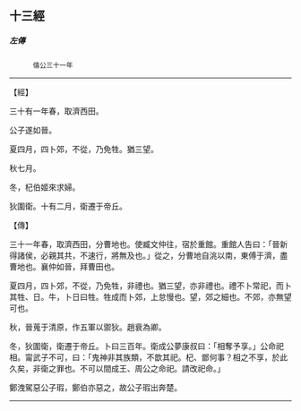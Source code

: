 

## 十三經

##### 左傳
　　　`僖公三十一年`

* * *

【經】

三十有一年春，取濟西田。

公子遂如晉。

夏四月，四卜郊，不從，乃免牲。猶三望。

秋七月。

冬，杞伯姬來求婦。

狄圍衛。十有二月，衛遷于帝丘。

【傳】

三十一年春，取濟西田，分曹地也。使臧文仲往，宿於重館。重館人告曰：「晉新得諸侯，必親其共，不速行，將無及也。」從之，分曹地自洮以南，東傅于濟，盡曹地也。襄仲如晉，拜曹田也。

夏四月，四卜郊，不從，乃免牲，非禮也。猶三望，亦非禮也。禮不卜常祀，而卜其牲、日。牛，卜日曰牲。牲成而卜郊，上怠慢也。望，郊之細也。不郊，亦無望可也。

秋，晉蒐于清原，作五軍以禦狄。趙衰為卿。

冬，狄圍衛，衛遷于帝丘。卜曰三百年。衛成公夢康叔曰：「相奪予享。」公命祀相。甯武子不可，曰：「鬼神非其族類，不歆其祀。杞、鄫何事？相之不享，於此久矣，非衛之罪也。不可以間成王、周公之命祀。請改祀命。」

鄭洩駕惡公子瑕，鄭伯亦惡之，故公子瑕出奔楚。

* * *


